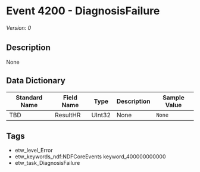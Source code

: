 # Event 4200 - DiagnosisFailure
###### Version: 0

## Description
None

## Data Dictionary
|Standard Name|Field Name|Type|Description|Sample Value|
|---|---|---|---|---|
|TBD|ResultHR|UInt32|None|`None`|

## Tags
* etw_level_Error
* etw_keywords_ndf:NDFCoreEvents keyword_400000000000
* etw_task_DiagnosisFailure